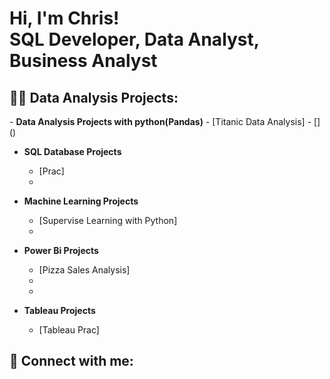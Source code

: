 <h1>Hi, I'm Chris! <br/><a>SQL Developer</a>, <a>Data Analyst</a>, <a>Business Analyst</a></h1>

<h2>👨‍💻 Data Analysis Projects:</h2>
- <b>Data Analysis Projects with python(Pandas)</b>
  - [Titanic Data Analysis]
  - []()

- <b>SQL Database Projects</b>
  - [Prac]
  - []()

- <b>Machine Learning Projects</b>
  - [Supervise Learning with Python]
  - []()
 
- <b>Power Bi Projects</b>
  - [Pizza Sales Analysis]
  - []()
  - []()
    
- <b>Tableau Projects</b>
  - [Tableau Prac]


<h2> 🤳 Connect with me:</h2>

